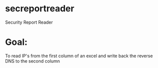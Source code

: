 # secreportreader
Security Report Reader

# Goal:
To read IP's from the first column of an excel and write back the reverse DNS to the second column
